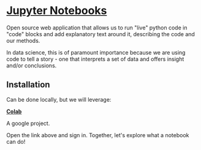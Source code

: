 <!---
{"next":"Lectures_class2/README.md","title":"Jupyter Notebooks"}
-->

# [Jupyter Notebooks](https://jupyter.org/)

Open source web application that allows us to run "live" python code in "code" blocks and add explanatory text around it, describing the code and our methods.

In data science, this is of paramount importance because we are using code to tell a story - one that interprets a set of data and offers insight and/or conclusions.

## Installation

Can be done locally, but we will leverage:

**[Colab](https://colab.research.google.com/notebooks/welcome.ipynb)**

A google project.

Open the link above and sign in. Together, let's explore what a notebook can do!
